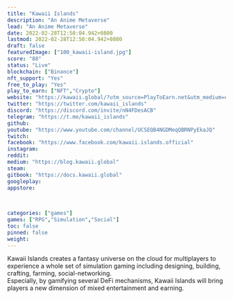```yaml
---
title: "Kawaii Islands"
description: "An Anime Metaverse"
lead: "An Anime Metaverse"
date: 2022-02-28T12:50:04.942+0800
lastmod: 2022-02-28T12:50:04.942+0800
draft: false
featuredImage: ["100_kawaii-island.jpg"]
score: "88"
status: "Live"
blockchain: ["Binance"]
nft_support: "Yes"
free_to_play: "Yes"
play_to_earn: ["NFT","Crypto"]
website: "https://kawaii.global/?utm_source=PlayToEarn.net&utm_medium=organic&utm_campaign=gamepage"
twitter: "https://twitter.com/kawaii_islands"
discord: "https://discord.com/invite/nN4FDesACB"
telegram: "https://t.me/kawaii_islands"
github: 
youtube: "https://www.youtube.com/channel/UCSEQB4NGDMeqQBRNPyEkaJQ"
twitch: 
facebook: "https://www.facebook.com/kawaii.islands.official"
instagram: 
reddit: 
medium: "https://blog.kawaii.global"
steam: 
gitbook: "https://docs.kawaii.global"
googleplay: 
appstore: 

  
    
categories: ["games"]
games: ["RPG","Simulation","Social"]
toc: false
pinned: false
weight: 
---
```

Kawaii Islands creates a fantasy universe on the cloud for multiplayers to experience a whole set of simulation gaming including designing, building, crafting, farming, social-networking.<br> Especially, by gamifying several DeFi mechanisms, Kawaii Islands will bring players a new dimension of mixed entertainment and earning.